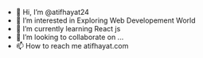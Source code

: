 - 👋 Hi, I’m @atifhayat24
- 👀 I’m interested in Exploring Web Developement World
- 🌱 I’m currently learning React js 
- 💞️ I’m looking to collaborate on ...
- 📫 How to reach me atifhayat.com

<!---
atifhayat24/atifhayat24 is a ✨ special ✨ repository because its `README.md` (this file) appears on your GitHub profile.
You can click the Preview link to take a look at your changes.
--->
